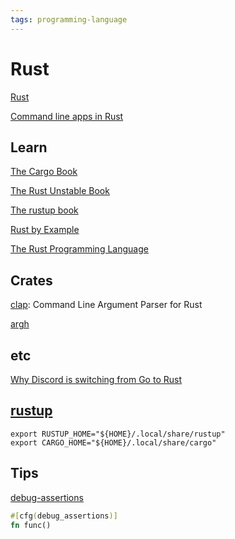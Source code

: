 ```yaml
---
tags: programming-language
---
```

# Rust
[Rust](https://www.rust-lang.org/)

[Command line apps in Rust](https://rust-cli.github.io/book/index.html)

## Learn
[The Cargo Book](https://doc.rust-lang.org/cargo/)

[The Rust Unstable Book](https://doc.rust-lang.org/nightly/unstable-book/)

[The rustup book](https://rust-lang.github.io/rustup/)

[Rust by Example](https://doc.rust-lang.org/rust-by-example/)

[The Rust Programming Language](https://doc.rust-lang.org/stable/book/)
## Crates
[clap](https://docs.rs/clap/latest/clap/): Command Line Argument Parser for Rust

[argh]()

## etc
[Why Discord is switching from Go to Rust](https://discord.com/blog/why-discord-is-switching-from-go-to-rust)

## [rustup](https://rustup.rs/)
```
export RUSTUP_HOME="${HOME}/.local/share/rustup"
export CARGO_HOME="${HOME}/.local/share/cargo"
```

## Tips
[debug-assertions](https://doc.rust-lang.org/cargo/reference/profiles.html)
```rust
#[cfg(debug_assertions)]
fn func()
```
